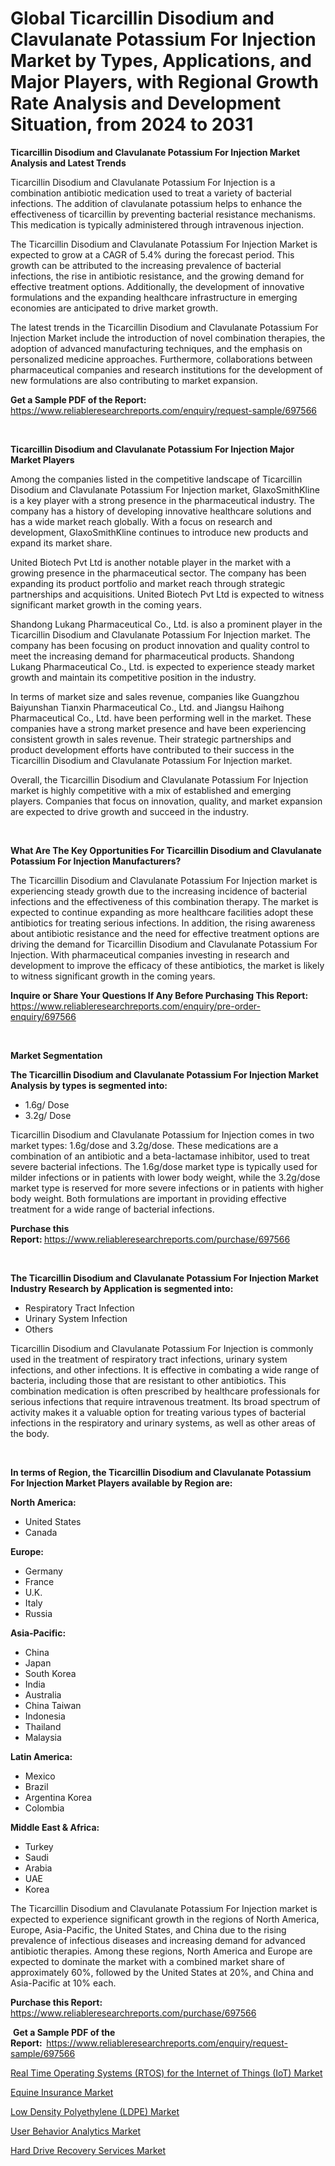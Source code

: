 <p><h1>Global Ticarcillin Disodium and Clavulanate Potassium For Injection Market by Types, Applications, and Major Players, with Regional Growth Rate Analysis and Development Situation, from 2024 to 2031</h1></p><p><strong>Ticarcillin Disodium and Clavulanate Potassium For Injection Market Analysis and Latest Trends</strong></p>
<p><p>Ticarcillin Disodium and Clavulanate Potassium For Injection is a combination antibiotic medication used to treat a variety of bacterial infections. The addition of clavulanate potassium helps to enhance the effectiveness of ticarcillin by preventing bacterial resistance mechanisms. This medication is typically administered through intravenous injection.</p><p>The Ticarcillin Disodium and Clavulanate Potassium For Injection Market is expected to grow at a CAGR of 5.4% during the forecast period. This growth can be attributed to the increasing prevalence of bacterial infections, the rise in antibiotic resistance, and the growing demand for effective treatment options. Additionally, the development of innovative formulations and the expanding healthcare infrastructure in emerging economies are anticipated to drive market growth.</p><p>The latest trends in the Ticarcillin Disodium and Clavulanate Potassium For Injection Market include the introduction of novel combination therapies, the adoption of advanced manufacturing techniques, and the emphasis on personalized medicine approaches. Furthermore, collaborations between pharmaceutical companies and research institutions for the development of new formulations are also contributing to market expansion.</p></p>
<p><strong>Get a Sample PDF of the Report:&nbsp;</strong> <a href="https://www.reliableresearchreports.com/enquiry/request-sample/697566">https://www.reliableresearchreports.com/enquiry/request-sample/697566</a></p>
<p>&nbsp;</p>
<p><strong>Ticarcillin Disodium and Clavulanate Potassium For Injection Major Market Players</strong></p>
<p><p>Among the companies listed in the competitive landscape of Ticarcillin Disodium and Clavulanate Potassium For Injection market, GlaxoSmithKline is a key player with a strong presence in the pharmaceutical industry. The company has a history of developing innovative healthcare solutions and has a wide market reach globally. With a focus on research and development, GlaxoSmithKline continues to introduce new products and expand its market share.</p><p>United Biotech Pvt Ltd is another notable player in the market with a growing presence in the pharmaceutical sector. The company has been expanding its product portfolio and market reach through strategic partnerships and acquisitions. United Biotech Pvt Ltd is expected to witness significant market growth in the coming years.</p><p>Shandong Lukang Pharmaceutical Co., Ltd. is also a prominent player in the Ticarcillin Disodium and Clavulanate Potassium For Injection market. The company has been focusing on product innovation and quality control to meet the increasing demand for pharmaceutical products. Shandong Lukang Pharmaceutical Co., Ltd. is expected to experience steady market growth and maintain its competitive position in the industry.</p><p>In terms of market size and sales revenue, companies like Guangzhou Baiyunshan Tianxin Pharmaceutical Co., Ltd. and Jiangsu Haihong Pharmaceutical Co., Ltd. have been performing well in the market. These companies have a strong market presence and have been experiencing consistent growth in sales revenue. Their strategic partnerships and product development efforts have contributed to their success in the Ticarcillin Disodium and Clavulanate Potassium For Injection market.</p><p>Overall, the Ticarcillin Disodium and Clavulanate Potassium For Injection market is highly competitive with a mix of established and emerging players. Companies that focus on innovation, quality, and market expansion are expected to drive growth and succeed in the industry.</p></p>
<p>&nbsp;</p>
<p><strong>What Are The Key Opportunities For Ticarcillin Disodium and Clavulanate Potassium For Injection Manufacturers?</strong></p>
<p><p>The Ticarcillin Disodium and Clavulanate Potassium For Injection market is experiencing steady growth due to the increasing incidence of bacterial infections and the effectiveness of this combination therapy. The market is expected to continue expanding as more healthcare facilities adopt these antibiotics for treating serious infections. In addition, the rising awareness about antibiotic resistance and the need for effective treatment options are driving the demand for Ticarcillin Disodium and Clavulanate Potassium For Injection. With pharmaceutical companies investing in research and development to improve the efficacy of these antibiotics, the market is likely to witness significant growth in the coming years.</p></p>
<p><strong>Inquire or Share Your Questions If Any Before Purchasing This Report:</strong> <a href="https://www.reliableresearchreports.com/enquiry/pre-order-enquiry/697566">https://www.reliableresearchreports.com/enquiry/pre-order-enquiry/697566</a></p>
<p>&nbsp;</p>
<p><strong>Market Segmentation</strong></p>
<p><strong>The Ticarcillin Disodium and Clavulanate Potassium For Injection Market Analysis by types is segmented into:</strong></p>
<p><ul><li>1.6g/ Dose</li><li>3.2g/ Dose</li></ul></p>
<p><p>Ticarcillin Disodium and Clavulanate Potassium for Injection comes in two market types: 1.6g/dose and 3.2g/dose. These medications are a combination of an antibiotic and a beta-lactamase inhibitor, used to treat severe bacterial infections. The 1.6g/dose market type is typically used for milder infections or in patients with lower body weight, while the 3.2g/dose market type is reserved for more severe infections or in patients with higher body weight. Both formulations are important in providing effective treatment for a wide range of bacterial infections.</p></p>
<p><strong>Purchase this Report:&nbsp;</strong><a href="https://www.reliableresearchreports.com/purchase/697566">https://www.reliableresearchreports.com/purchase/697566</a></p>
<p>&nbsp;</p>
<p><strong>The Ticarcillin Disodium and Clavulanate Potassium For Injection Market Industry Research by Application is segmented into:</strong></p>
<p><ul><li>Respiratory Tract Infection</li><li>Urinary System Infection</li><li>Others</li></ul></p>
<p><p>Ticarcillin Disodium and Clavulanate Potassium For Injection is commonly used in the treatment of respiratory tract infections, urinary system infections, and other infections. It is effective in combating a wide range of bacteria, including those that are resistant to other antibiotics. This combination medication is often prescribed by healthcare professionals for serious infections that require intravenous treatment. Its broad spectrum of activity makes it a valuable option for treating various types of bacterial infections in the respiratory and urinary systems, as well as other areas of the body.</p></p>
<p>&nbsp;</p>
<p><strong>In terms of Region, the Ticarcillin Disodium and Clavulanate Potassium For Injection Market Players available by Region are:</strong></p>
<p>
    <p> <strong> North America: </strong>
        <ul>
            <li>United States</li>
            <li>Canada</li>
        </ul>
        </p> 
    <p> <strong> Europe: </strong>
        <ul>
            <li>Germany</li>
            <li>France</li>
            <li>U.K.</li>
            <li>Italy</li>
            <li>Russia</li>
        </ul>
        </p> 
    <p> <strong> Asia-Pacific: </strong>
        <ul>
            <li>China</li>
            <li>Japan</li>
            <li>South Korea</li>
            <li>India</li>
            <li>Australia</li>
            <li>China Taiwan</li>
            <li>Indonesia</li>
            <li>Thailand</li>
            <li>Malaysia</li>
        </ul>
        </p> 
    <p> <strong> Latin America: </strong>
        <ul>
            <li>Mexico</li>
            <li>Brazil</li>
            <li>Argentina Korea</li>
            <li>Colombia</li>
        </ul>
        </p> 
    <p> <strong> Middle East & Africa: </strong>
        <ul>
            <li>Turkey</li>
            <li>Saudi</li>
            <li>Arabia</li>
            <li>UAE</li>
            <li>Korea</li>
        </ul>
    </p>
    </p>
<p><p>The Ticarcillin Disodium and Clavulanate Potassium For Injection market is expected to experience significant growth in the regions of North America, Europe, Asia-Pacific, the United States, and China due to the rising prevalence of infectious diseases and increasing demand for advanced antibiotic therapies. Among these regions, North America and Europe are expected to dominate the market with a combined market share of approximately 60%, followed by the United States at 20%, and China and Asia-Pacific at 10% each.</p></p>
<p><strong>Purchase this Report: </strong><a href="https://www.reliableresearchreports.com/purchase/697566">https://www.reliableresearchreports.com/purchase/697566</a></p>
<p>&nbsp;<strong>Get a Sample PDF of the Report:&nbsp;&nbsp;</strong><a href="https://www.reliableresearchreports.com/enquiry/request-sample/697566">https://www.reliableresearchreports.com/enquiry/request-sample/697566</a></p>
<p><strong></strong></p>
<p><p><a href="https://github.com/Airanohannonzb68e5pb53oc1/Market-Research-Report-List-1/blob/main/real-time-operating-systems-rtos-for-the-internet-of-things-iot-market.md">Real Time Operating Systems (RTOS) for the Internet of Things (IoT) Market</a></p><p><a href="https://medium.com/@lolitanader/equine-insurance-market-outlook-industry-overview-and-forecast-2024-to-2031-e016d70db2b5">Equine Insurance Market</a></p><p><a href="https://github.com/ChiragRP21/Market-Research-Report-List-3/blob/main/low-density-polyethylene-ldpe-market.md">Low Density Polyethylene (LDPE) Market</a></p><p><a href="https://medium.com/@lolitanader/user-behavior-analytics-market-size-cagr-trends-2024-2030-42bc436e8032">User Behavior Analytics Market</a></p><p><a href="https://medium.com/@lolitanader/hard-drive-recovery-services-market-comprehensive-assessment-by-type-application-and-geography-c72550c301b4">Hard Drive Recovery Services Market</a></p></p>